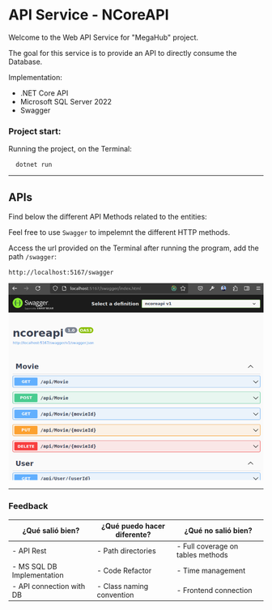 # API Service - NCoreAPI

Welcome to the Web API Service for "MegaHub" project.

The goal for this service is to provide an API to directly consume the Database.

Implementation:
- .NET Core API
- Microsoft SQL Server 2022
- Swagger

### Project start:

Running the project, on the Terminal:
```
  dotnet run
```


---

## APIs

Find below the different API Methods related to the entities:

Feel free to use `Swagger` to impelemnt the different HTTP methods.

Access the url provided on the Terminal after running the program, add the path `/swagger`:
```
http://localhost:5167/swagger
```

![swagger screenshot](public/swagger-screenshot.png)


---


### Feedback

| ¿Qué salió bien? | ¿Qué puedo hacer diferente? | ¿Qué no salió bien?
| ------ | ----------- | ----------- |
| - API Rest | - Path directories | - Full coverage on tables methods
| - MS SQL DB Implementation  | - Code Refactor | - Time management
| - API connection with DB | - Class naming convention | - Frontend connection